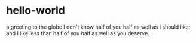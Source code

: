 # hello-world
a greeting to the globe
I don't know half of you half as well as I should like; and I like less than half of you 
half as well as you deserve.
